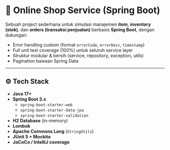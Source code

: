 # 🛒 Online Shop Service (Spring Boot)

Sebuah project sederhana untuk simulasi manajemen **item**, **inventory (stok)**, dan **orders (transaksi penjualan)** berbasis **Spring Boot**, dengan dukungan:
- Error handling custom (format `errorCode`, `errorDesc`, `timestamp`)
- Full unit test coverage (100%) untuk seluruh service layer
- Struktur modular & bersih (service, repository, exception, utils)
- Pagination bawaan Spring Data

---

## ⚙️ Tech Stack
- **Java 17+**
- **Spring Boot 3.x**
  - `spring-boot-starter-web`
  - `spring-boot-starter-data-jpa`
  - `spring-boot-starter-validation`
- **H2 Database** (in-memory)
- **Lombok**
- **Apache Commons Lang** (`StringUtils`)
- **JUnit 5 + Mockito**
- **JaCoCo / IntelliJ coverage**

